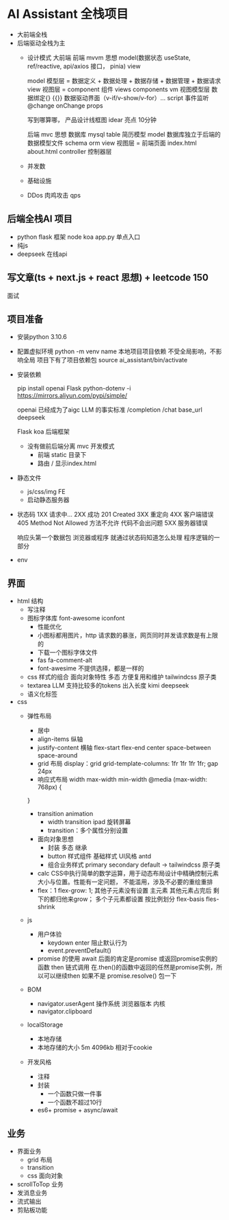 # AI Assistant 全栈项目
- 大前端全栈
- 后端驱动全栈为主
  - 设计模式
    大前端 前端 mvvm 思想  model(数据状态 useState, ref/reactive, api/axios 接口， pinia) view

    model 模型层 = 数据定义 + 数据处理 + 数据存储 + 数据管理 + 数据请求
    view 视图层 = component 组件  views  components
    vm 视图模型层 数据绑定{} {{}}  数据驱动界面（v-if/v-show/v-for）...  script 事件监听 @change  onChange props 



    写到哪算哪， 产品设计线框图 idear 亮点  10分钟 

    后端 mvc 思想  数据库 mysql table 简历模型
    model 数据库独立于后端的  数据模型文件 schema orm 
    view 视图层 = 前端页面 index.html about.html
    controller 控制器层

  - 并发数
  - 基础设施 
  - DDos 肉鸡攻击 qps 

## 后端全栈AI 项目 
- python flask 框架  node koa 
  app.py  单点入口
- 纯js
- deepseek 在线api 


## 写文章(ts + next.js + react 思想) + leetcode 150 
  面试

## 项目准备
- 安装python 
  3.10.6

- 配置虚拟环境
  python -m venv name
  本地项目项目依赖 不受全局影响，不影响全局 
  项目下有了项目依赖包
  source ai_assistant/bin/activate
- 安装依赖

  pip install openai Flask python-dotenv -i https://mirrors.aliyun.com/pypi/simple/

  openai 已经成为了aigc LLM 的事实标准 
  /completion /chat 
  base_url deepseek 

  Flask koa 后端框架

  - 没有做前后端分离 mvc 开发模式 
    - 前端 static 目录下
    - 路由 /  显示index.html 

- 静态文件
  - js/css/img FE 
  - 启动静态服务器

- 状态码
  1XX 请求中...
  2XX 成功  201 Created 
  3XX 重定向
  4XX 客户端错误 
    405 Method Not Allowed 方法不允许
    代码不会出问题
  5XX 服务器错误

  响应头第一个数据包 浏览器或程序 就通过状态码知道怎么处理
  程序逻辑的一部分

- env

## 界面

- html 结构
  - 写注释
  - 图标字体库 font-awesome iconfont
    - 性能优化
    - 小图标都用图片，http 请求数的暴涨，网页同时并发请求数是有上限的
    - 下载一个图标字体文件 
    - fas fa-comment-alt  
    - font-awesime 不提供选择，都是一样的
  - css 样式的组合 面向对象特性 多态 方便复用和维护
    tailwindcss 原子类
  - textarea LLM 支持比较多的tokens 出入长度 kimi deepseek
  - 语义化标签
- css
  - 弹性布局
    - 居中
    - align-items 纵轴
    - justify-content 横轴 flex-start flex-end center space-between space-around
    - grid 布局
      display：grid
      grid-template-columns: 1fr 1fr 1fr 1fr;
      gap 24px
    - 响应式布局
      width max-width min-width
       @media (max-width: 768px) {
    
    }
    - transition animation
      - width transition ipad 旋转屏幕
      - transition：多个属性分别设置
    - 面向对象思想
      - 封装 多态 继承
      - button 样式组件 基础样式
        UI风格 antd
      - 组合业务样式
        primary secondary default -> tailwindcss 原子类
    - calc
      CSS中执行简单的数学运算，用于动态布局设计中精确控制元素大小与位置。性能有一定问题， 不能滥用，涉及不必要的重绘重排
    - flex：1
    flex-grow: 1; 其他子元素没有设置 主元素 其他元素占完后 剩下的都归他来grow； 多个子元素都设置 按比例划分
    flex-basis
    fles-shrink

  - js
    - 用户体验
      - keydown enter 阻止默认行为
      - event.preventDefault()
    - promise 的使用
      await 后面的肯定是promise 或返回promise实例的函数
      then 链式调用
        在.then()的函数中返回的任然是promise实例，所以可以继续then
        如果不是 promise.resolve() 包一下
  - BOM
    - navigator.userAgent
    操作系统 浏览器版本 内核
    - navigator.clipboard
  - localStorage
    - 本地存储
    - 本地存储的大小 5m 4096kb 相对于cookie 

  - 开发风格
    - 注释
    - 封装
      - 一个函数只做一件事
      - 一个函数不超过10行
    - es6+
      promise + async/await


## 业务
  - 界面业务
    - grid 布局
    - transition
    - css 面向对象
  - scrollToTop 业务 
  - 发消息业务
  - 流式输出
  - 剪贴板功能